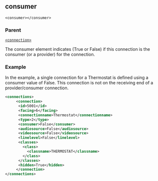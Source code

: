 ## consumer

`<consumer></consumer>`


### Parent

[`<connection>`][1]


The consumer element indicates (True or False) if this connection is the consumer (or a provider) for the connection.


### Example

In the example, a single connection for a Thermostat is defined using a consumer value of False.  This connection is not on the receiving end of a provider/consumer connection.  

```xml
<connections>
     <connection>      
	  <id>5001</id>
      <facing>6</facing>
      <connectionname>Thermostat</connectionname>
      <type>2</type>
      <consumer>False</consumer>
      <audiosource>False</audiosource>
      <videosource>False</videosource>
      <linelevel>False</linelevel>
      <classes>
        <class>
          <classname>THERMOSTAT</classname>
        </class>
      </classes>
      <hidden>True</hidden>
     </connection>
</connections>
```





[1]:	https://snap-one.github.io/docs-driverworks-xml/#connections-xml-connection